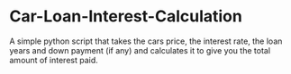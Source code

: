 # Car-Loan-Interest-Calculation
A simple python script that takes the cars price, the interest rate, the loan years and down payment (if any) and calculates it to give you the total amount of interest paid.
